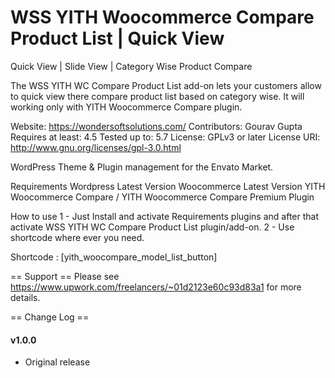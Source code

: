 # WSS YITH Woocommerce Compare Product List | Quick View
Quick View | Slide View | Category Wise Product Compare

The WSS YITH WC Compare Product List add-on lets your customers allow to quick view there compare product list based on category wise. It will working only with YITH Woocommerce Compare plugin.

Website: https://wondersoftsolutions.com/
Contributors: Gourav Gupta
Requires at least: 4.5
Tested up to: 5.7
License: GPLv3 or later
License URI: http://www.gnu.org/licenses/gpl-3.0.html

WordPress Theme & Plugin management for the Envato Market.

Requirements
Wordpress Latest Version
Woocommerce Latest Version
YITH Woocommerce Compare / YITH Woocommerce Compare Premium Plugin

How to use
1 - Just Install and activate Requirements plugins and after that activate WSS YITH WC Compare Product List plugin/add-on.
2 - Use shortcode where ever you need.
 
Shortcode : [yith_woocompare_model_list_button]

== Support ==
Please see https://www.upwork.com/freelancers/~01d2123e60c93d83a1 for more details.


== Change Log ==

#### v1.0.0
- Original release